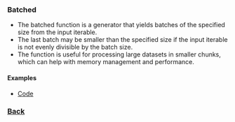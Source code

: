 ### Batched
- The batched function is a generator that yields batches of the specified size from the input iterable.
- The last batch may be smaller than the specified size if the input iterable is not evenly divisible by the batch size.
- The function is useful for processing large datasets in smaller chunks, which can help with memory management and performance.

#### Examples
- [Code](example_1.py)


### [Back](../../README.md)